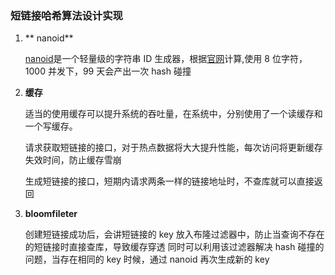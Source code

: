 ### 短链接哈希算法设计实现

1. ** nanoid**

   [nanoid](https://github.com/ai/nanoid)是一个轻量级的字符串 ID 生成器，根据[官网](https://zelark.github.io/nano-id-cc/)计算,使用 8 位字符，1000 并发下，99 天会产出一次 hash 碰撞

2. **缓存**

   适当的使用缓存可以提升系统的吞吐量，在系统中，分别使用了一个读缓存和一个写缓存。

   请求获取短链接的接口，对于热点数据将大大提升性能，每次访问将更新缓存失效时间，防止缓存雪崩

   生成短链接的接口，短期内请求两条一样的链接地址时，不查库就可以直接返回

3. **bloomfileter**

   创建短链接成功后，会讲短链接的 key 放入布隆过滤器中，防止当查询不存在的短链接时直接查库，导致缓存穿透
   同时可以利用该过滤器解决 hash 碰撞的问题，当存在相同的 key 时候，通过 nanoid 再次生成新的 key
